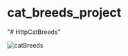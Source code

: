 # cat_breeds_project
"# HttpCatBreeds" 

![catBreeds](https://media.giphy.com/media/ZC6CMgcO9Q9prQQeLy/giphy.gif)


